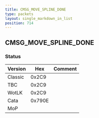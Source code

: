 ```yaml
---
title: CMSG_MOVE_SPLINE_DONE
type: packets
layout: single_markdown_in_list
position: 714
---
```


## CMSG_MOVE_SPLINE_DONE

### Status

Version    | Hex        | Comment
---------- | ---------- | ---------- 
Classic    | 0x2C9      |
TBC        | 0x2C9      |
WotLK      | 0x2C9      |
Cata       | 0x790E     |
MoP        |            |
